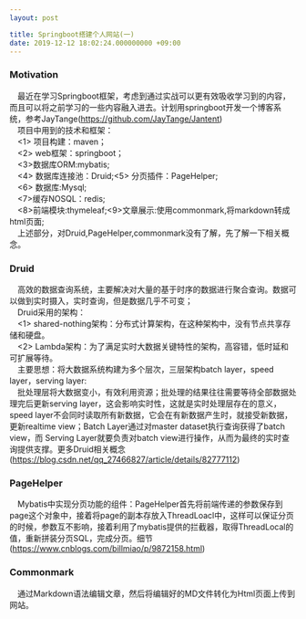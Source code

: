 ```yaml
---
layout: post

title: Springboot搭建个人网站(一)
date: 2019-12-12 18:02:24.000000000 +09:00
---
```

### Motivation
&emsp;最近在学习Springboot框架，考虑到通过实战可以更有效吸收学习到的内容，而且可以将之前学习的一些内容融入进去。计划用springboot开发一个博客系统，参考JayTange(https://github.com/JayTange/Jantent)<br>&emsp;项目中用到的技术和框架：<br>&emsp;<1> 项目构建：maven；<br>&emsp;<2> web框架：springboot；<br>&emsp;<3>数据库ORM:mybatis;<br>&emsp;<4> 数据库连接池：Druid;<5> 分页插件：PageHelper;<br>&emsp;<6> 数据库:Mysql;<br>&emsp;<7>缓存NOSQL：redis;<br>&emsp;<8>前端模块:thymeleaf;<9>文章展示:使用commonmark,将markdown转成html页面;<br>
&emsp;上述部分，对Druid,PageHelper,commonmark没有了解，先了解一下相关概念。
### Druid
&emsp;高效的数据查询系统，主要解决对大量的基于时序的数据进行聚合查询。数据可以做到实时摄入，实时查询，但是数据几乎不可变；<br>&emsp;Druid采用的架构：<br>&emsp;<1> shared-nothing架构：分布式计算架构，在这种架构中，没有节点共享存储和硬盘。<br>&emsp;<2> Lambda架构：为了满足实时大数据关键特性的架构，高容错，低时延和可扩展等待。<br>&emsp;主要思想：将大数据系统构建为多个层次，三层架构batch layer，speed layer，serving layer:<br>&emsp;批处理层将大数据变小，有效利用资源；批处理的结果往往需要等待全部数据处理完后更新serving layer，这会影响实时性，这就是实时处理层存在的意义，speed layer不会同时读取所有新数据，它会在有新数据产生时，就接受新数据，更新realtime view；Batch Layer通过对master dataset执行查询获得了batch view，而 Serving Layer就要负责对batch view进行操作，从而为最终的实时查询提供支撑。更多Druid相关概念(https://blog.csdn.net/qq_27466827/article/details/82777112)
### PageHelper
&emsp;Mybatis中实现分页功能的组件：PageHelper首先将前端传递的参数保存到page这个对象中，接着将page的副本存放入ThreadLoacl中，这样可以保证分页的时候，参数互不影响，接着利用了mybatis提供的拦截器，取得ThreadLocal的值，重新拼装分页SQL，完成分页。细节(https://www.cnblogs.com/billmiao/p/9872158.html)
### Commonmark
&emsp;通过Markdown语法编辑文章，然后将编辑好的MD文件转化为Html页面上传到网站。
